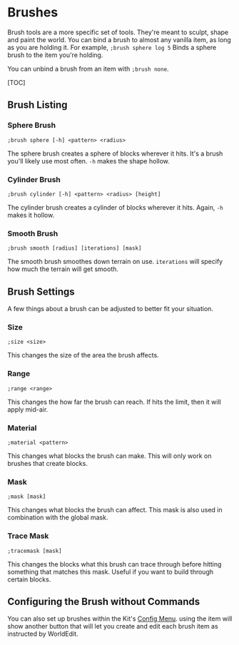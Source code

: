 # Brushes

Brush tools are a more specific set of tools. They're meant to sculpt, shape and paint the world. You can bind a brush to almost any vanilla item, as long as you are holding it. For example, `;brush sphere log 5` Binds a sphere brush to the item you're holding.

You can unbind a brush from an item with `;brush none`.

[TOC]

## Brush Listing

### Sphere Brush

```
;brush sphere [-h] <pattern> <radius>
```
The sphere brush creates a sphere of blocks wherever it hits. It's a brush you'll likely use most often. `-h` makes the shape hollow.

### Cylinder Brush

```
;brush cylinder [-h] <pattern> <radius> [height]
```
The cylinder brush creates a cylinder of blocks wherever it hits. Again, `-h` makes it hollow.

### Smooth Brush

```
;brush smooth [radius] [iterations] [mask]
```
The smooth brush smoothes down terrain on use. `iterations` will specify how much the terrain will get smooth.

## Brush Settings

A few things about a brush can be adjusted to better fit your situation.

### Size

```
;size <size>
```
This changes the size of the area the brush affects.

### Range

```
;range <range>
```
This changes the how far the brush can reach. If hits the limit, then it will apply mid-air.

### Material

```
;material <pattern>
```
This changes what blocks the brush can make. This will only work on brushes that create blocks.

### Mask

```
;mask [mask]
```
This changes what blocks the brush can affect. This mask is also used in combination with the global mask.

### Trace Mask

```
;tracemask [mask]
```
This changes the blocks what this brush can trace through before hitting something that matches this mask. Useful if you want to build through certain blocks.

## Configuring the Brush without Commands

You can also set up brushes within the Kit's [Config Menu](kit.md/#config). using the item will show another button that will let you create and edit each brush item as instructed by WorldEdit.
